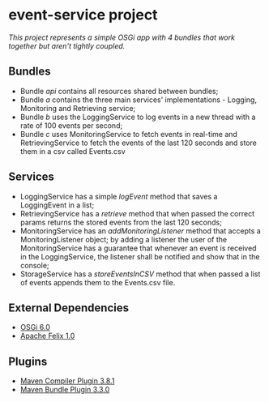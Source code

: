 # event-service project
*This project represents a simple OSGi app with 4 bundles that work together but aren't tightly coupled.*
## Bundles
- Bundle *api* contains all resources shared between bundles;
- Bundle *a* contains the three main services' implementations - Logging, Monitoring and Retrieving service;
- Bundle *b* uses the LoggingService to log events in a new thread with a rate of 100 events per second;
- Bundle *c* uses MonitoringService to fetch events in real-time and RetrievingService to fetch the events of the last 120 seconds and store them in a csv called Events.csv

## Services
- LoggingService has a simple *logEvent* method that saves a LoggingEvent in a list;
- RetrievingService has a *retrieve* method that when passed the correct params returns the stored events from the last 120 seconds;
- MonitoringService has an *addMonitoringListener* method that accepts a MonitoringListener object; by adding a listener the user of the MonitoringService has a guarantee that whenever an event is received in the LoggingService, the listener shall be notified and show that in the console;
- StorageService has a *storeEventsInCSV* method that when passed a list of events appends them to the Events.csv file.

## External Dependencies

- [OSGi 6.0](https://mvnrepository.com/artifact/org.osgi/org.osgi.core/6.0.0)
- [Apache Felix 1.0](https://mvnrepository.com/artifact/org.apache.felix/org.osgi.core/1.0.0)

## Plugins

- [Maven Compiler Plugin 3.8.1](https://mvnrepository.com/artifact/org.apache.maven.plugins/maven-compiler-plugin/3.8.1)
- [Maven Bundle  Plugin 3.3.0](https://felix.apache.org/documentation/subprojects/apache-felix-maven-bundle-plugin-bnd.html)